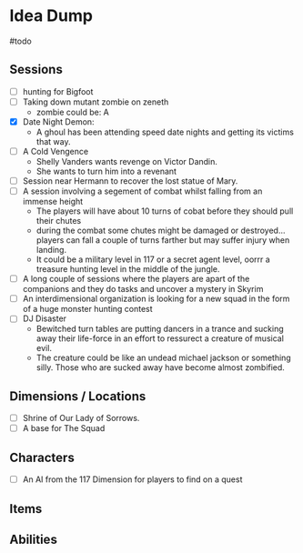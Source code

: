 # Idea Dump
#todo 
## Sessions
-  [ ] hunting for Bigfoot
-  [ ] Taking down mutant zombie on zeneth
	- zombie could be: A 
-  [x] Date Night Demon:
	- A ghoul has been attending speed date nights and getting its victims that way. 
- [ ] A Cold Vengence
	- Shelly Vanders  wants revenge on Victor Dandin. 
	- She wants to turn him into a revenant
- [ ] Session near Hermann to recover the lost statue of Mary.
- [ ] A session involving a segement of combat whilst falling from an immense height
	- The players will have about 10 turns of cobat before they should pull their chutes
	- during the combat some chutes might be damaged or destroyed... players can fall a couple of turns farther but may suffer injury when landing. 
	- It could be a military level in 117 or a secret agent level, oorrr a treasure hunting level in the middle of the jungle.
- [ ] A long couple of sessions where the players are apart of the companions and they do tasks and uncover a mystery in Skyrim 
- [ ] An interdimensional organization is looking for a new squad in the form of a huge monster hunting contest  
- [ ] DJ Disaster
	- Bewitched turn tables are putting dancers in a trance and sucking away their life-force in an effort to ressurect a creature of musical evil. 
	- The creature could be like an undead michael jackson or something silly. Those who are sucked away have become almost zombified. 
## Dimensions / Locations
- [ ] Shrine of Our Lady of Sorrows.
- [ ] A base for The Squad
## Characters
- [ ] An AI from the 117 Dimension for players to find on a quest
## Items

## Abilities

